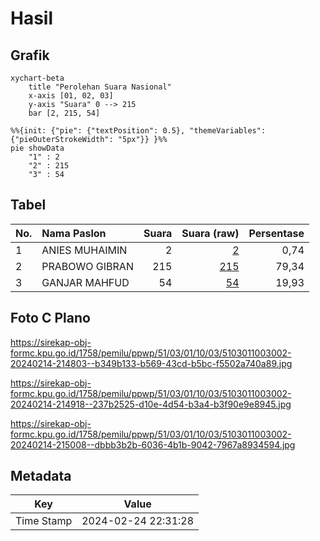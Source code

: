 # Hasil

## Grafik

```mermaid
xychart-beta
    title "Perolehan Suara Nasional"
    x-axis [01, 02, 03]
    y-axis "Suara" 0 --> 215
    bar [2, 215, 54]
```

```mermaid
%%{init: {"pie": {"textPosition": 0.5}, "themeVariables": {"pieOuterStrokeWidth": "5px"}} }%%
pie showData
    "1" : 2
    "2" : 215
    "3" : 54
```

## Tabel

| No. | Nama Paslon    | Suara | Suara (raw) | Persentase |
|:--- |:-------------- | -----:| -----------:| ----------:|
| 1   | ANIES MUHAIMIN | 2     | [2][p-1]    | 0,74       |
| 2   | PRABOWO GIBRAN | 215   | [215][p-2]  | 79,34      |
| 3   | GANJAR MAHFUD  | 54    | [54][p-3]   | 19,93      |


[p-1]: https://github.com/gigit-pemilu/pemilu-2024/blob/main/pilpres/hitung-suara/sub/51-bali/sub/03-badung/sub/01-kuta/sub/1003-kedonganan/sub/002-tps/sub/paslon-1.txt
[p-2]: https://github.com/gigit-pemilu/pemilu-2024/blob/main/pilpres/hitung-suara/sub/51-bali/sub/03-badung/sub/01-kuta/sub/1003-kedonganan/sub/002-tps/sub/paslon-2.txt
[p-3]: https://github.com/gigit-pemilu/pemilu-2024/blob/main/pilpres/hitung-suara/sub/51-bali/sub/03-badung/sub/01-kuta/sub/1003-kedonganan/sub/002-tps/sub/paslon-3.txt

## Foto C Plano

https://sirekap-obj-formc.kpu.go.id/1758/pemilu/ppwp/51/03/01/10/03/5103011003002-20240214-214803--b349b133-b569-43cd-b5bc-f5502a740a89.jpg

https://sirekap-obj-formc.kpu.go.id/1758/pemilu/ppwp/51/03/01/10/03/5103011003002-20240214-214918--237b2525-d10e-4d54-b3a4-b3f90e9e8945.jpg

https://sirekap-obj-formc.kpu.go.id/1758/pemilu/ppwp/51/03/01/10/03/5103011003002-20240214-215008--dbbb3b2b-6036-4b1b-9042-7967a8934594.jpg


## Metadata

| Key        | Value               |
| ---------- | ------------------- |
| Time Stamp | 2024-02-24 22:31:28 |



